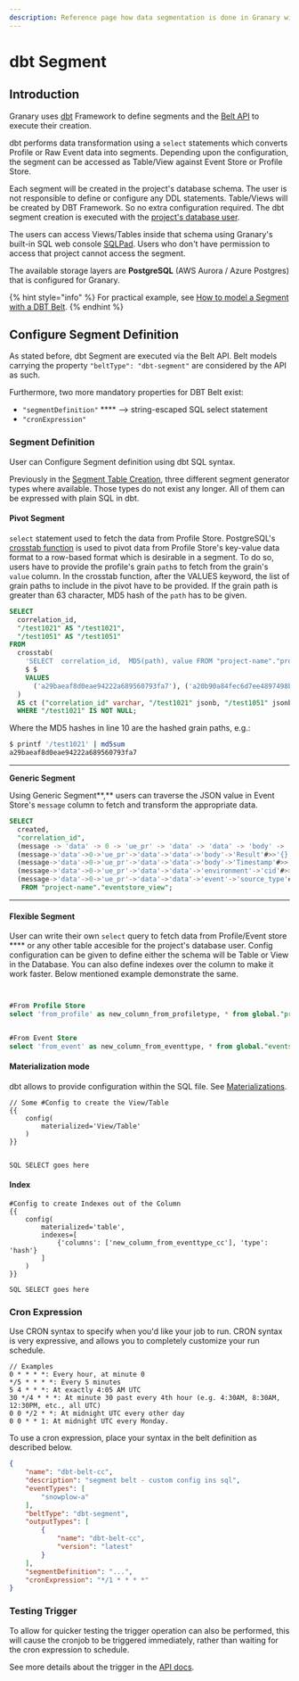 ```yaml
---
description: Reference page how data segmentation is done in Granary with DBT
---
```


# dbt Segment

## Introduction

Granary uses [dbt](https://www.getdbt.com/) Framework to define segments and the [Belt API](../../api-reference/belt-api.md#create-and-store-a-belt) to execute their creation.

dbt performs data transformation using a `select` statements which converts Profile or Raw Event data into segments. Depending upon the configuration, the segment can be accessed as Table/View against Event Store or Profile Store.&#x20;

Each segment will be created in the project's database schema. The user is not responsible to define or configure any DDL statements. Table/Views will be created by DBT Framework. So no extra configuration required. The dbt segment creation is executed with the [project's database user](../../projects.md#docs-internal-guid-06a5e216-7fff-927b-e181-d2437d40037b).

The users can access Views/Tables inside that schema using Granary's built-in SQL web console [SQLPad](https://getsqlpad.com/). Users who don't have permission to access that project cannot access the segment.

The available storage layers are **PostgreSQL** (AWS Aurora / Azure Postgres) that is configured for Granary.

{% hint style="info" %}
For practical example, see [How to model a Segment with a DBT Belt](../../../learning-grnry-1/get-data-out-of-granary/how-to-model-a-segment-with-a-dbt-belt.md).
{% endhint %}

## Configure Segment Definition

As stated before, dbt Segment are executed via the Belt API. Belt models carrying the property `"beltType": "dbt-segment"` are considered by the API as such.

Furthermore, two more mandatory properties for DBT Belt exist:

* `"segmentDefinition"` **** --> string-escaped SQL select statement
* `"cronExpression"`

### **Segment Definition**&#x20;

User can Configure Segment definition using dbt SQL syntax.

Previously in the [Segment Table Creation](segment-table-creation.md), three different segment generator types where available. Those types do not exist any longer. All of them can be expressed with plain SQL in dbt.

#### **Pivot Segment**

`select` statement used to fetch the data from Profile Store. PostgreSQL's [crosstab function](https://www.postgresql.org/docs/12/tablefunc.html) is used to pivot data from Profile Store's key-value data format to a row-based format which is desirable in a segment. To do so, users have to provide the profile's grain `path`s to fetch from the grain's `value` column. In the crosstab function, after the VALUES keyword, the list of grain paths to include in the pivot have to be provided. If the grain path is greater than 63 character, MD5 hash of the `path` has to be given.

```sql
SELECT
  correlation_id,
  "/test1021" AS "/test1021",
  "/test1051" AS "/test1051"
FROM
  crosstab(
    'SELECT  correlation_id,  MD5(path), value FROM "project-name"."profilestore_view" WHERE pit=''_latest'' ORDER  BY 1,2',
    $ $
    VALUES
      ('a29baeaf8d0eae94222a689560793fa7'), ('a20b90a84fec6d7ee4897498b0eb6efa') $$
  ) 
  AS ct ("correlation_id" varchar, "/test1021" jsonb, "/test1051" jsonb)
  WHERE "/test1021" IS NOT NULL;
```

Where the MD5 hashes in line 10 are the hashed grain paths, e.g.:

```bash
$ printf '/test1021' | md5sum
a29baeaf8d0eae94222a689560793fa7
```

****

**Generic Segment**

Using Generic Segment**,** users can traverse the JSON value in Event Store's `message` column to fetch and transform the appropriate data.

```sql
SELECT
  created,
  "correlation_id",
  (message -> 'data' -> 0 -> 'ue_pr' -> 'data' -> 'data' -> 'body' -> 'Route' #>>'{}')::route,
  (message->'data'->0->'ue_pr'->'data'->'data'->'body'->'Result'#>>'{}')::result,
  (message->'data'->0->'ue_pr'->'data'->'data'->'body'->'Timestamp'#>>'{}')::timestamp,
  (message->'data'->0->'ue_pr'->'data'->'data'->'environment'->'cid'#>>'{}')::cid,
  (message->'data'->0->'ue_pr'->'data'->'data'->'event'->'source_type'#>>'{}')::sourceType
   FROM "project-name"."eventstore_view";
```

****

#### **Flexible Segment**

User can write their own `select` query to fetch data from Profile/Event store **** or any other table accesible for the project's database user. Config configuration can be given to define either the schema will be Table or View in the Database. You can also define indexes over the column to make it work faster. Below mentioned example demonstrate the same.

```sql


#From Profile Store
select 'from_profile' as new_column_from_profiletype, * from global."profilestore_dbt-belt-test"


#From Event Store
select 'from_event' as new_column_from_eventtype, * from global."eventstore_snowplow-a"

```



#### Materialization mode

dbt allows to provide configuration within the SQL file. See [Materializations](https://docs.getdbt.com/docs/building-a-dbt-project/building-models/materializations).

```
// Some #Config to create the View/Table
{{ 
	config(
    	materialized='View/Table'
	) 
}}


SQL SELECT goes here
```

#### Index

```
#Config to create Indexes out of the Column
{{ 
	config(
    	materialized='table',
    	indexes=[
      		{'columns': ['new_column_from_eventtype_cc'], 'type': 'hash'}
    	]
	) 
}}

SQL SELECT goes here
```

### **Cron Expression**

Use CRON syntax to specify when you'd like your job to run. CRON syntax is very expressive, and allows you to completely customize your run schedule.

```
// Examples
0 * * * *: Every hour, at minute 0
*/5 * * * *: Every 5 minutes
5 4 * * *: At exactly 4:05 AM UTC
30 */4 * * *: At minute 30 past every 4th hour (e.g. 4:30AM, 8:30AM, 12:30PM, etc., all UTC)
0 0 */2 * *: At midnight UTC every other day
0 0 * * 1: At midnight UTC every Monday.
```

To use a cron expression, place your syntax in the belt definition as described below.



```json
{
	"name": "dbt-belt-cc",
	"description": "segment belt - custom config ins sql",
	"eventTypes": [
		"snowplow-a"
	],
	"beltType": "dbt-segment",
	"outputTypes": [
		{
			"name": "dbt-belt-cc",
			"version": "latest"
		}
	],
	"segmentDefinition": "...",
	"cronExpression": "*/1 * * * *"
}
```

### Testing Trigger

To allow for quicker testing the trigger operation can also be performed, this will cause the cronjob to be triggered immediately, rather than waiting for the cron expression to schedule.

See more details about the trigger in the [API docs](../../api-reference/belt-api.md#manipulate-a-belts-state).

